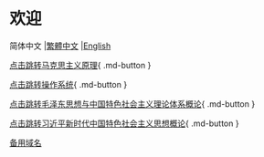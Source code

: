 # 欢迎 
简体中文 |[繁體中文](/zh-Hant/) |[English](/en/)

 
[点击跳转马克思主义原理](马克思主义原理/物质与意识的辩证关系.md){ .md-button }

[点击跳转操作系统](操作系统/index.md){ .md-button }

[点击跳转毛泽东思想与中国特色社会主义理论体系概论](毛泽东思想与中国特色社会主义理论体系概论/index.md){ .md-button }

[点击跳转习近平新时代中国特色社会主义思想概论](习近平新时代中国特色社会主义思想概论/导论.md){ .md-button }

[备用域名](https://juiey-study.vercel.app/)